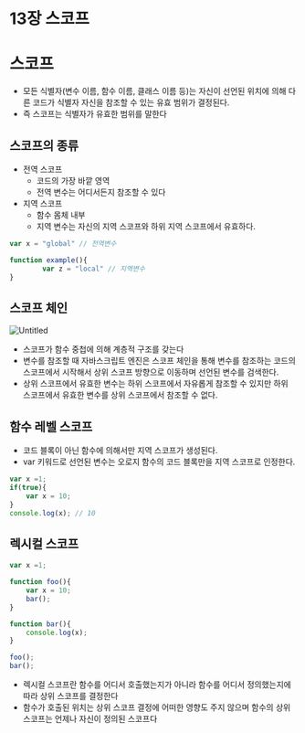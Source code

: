 # 13장 스코프

# 스코프

- 모든 식별자(변수 이름, 함수 이름, 클래스 이름 등)는 자신이 선언된 위치에 의해 다른 코드가 식별자 자신을 참조할 수 있는 유효 범위가 결정된다.
- 즉 스코프는 식별자가 유효한 범위를 말한다

## 스코프의 종류

- 전역 스코프
    - 코드의 가장 바깥 영역
    - 전역 변수는 어디서든지 참조할 수 있다
- 지역 스코프
    - 함수 몸체 내부
    - 지역 변수는 자신의 지역 스코프와 하위 지역 스코프에서 유효하다.

```jsx
var x = "global" // 전역변수

function example(){
		var z = "local" // 지역변수
}
```

## 스코프 체인

![Untitled](13%E1%84%8C%E1%85%A1%E1%86%BC%20%E1%84%89%E1%85%B3%E1%84%8F%E1%85%A9%E1%84%91%E1%85%B3%20cdb3751ba4ee4bc096c54a4ce916a23a/Untitled.png)

- 스코프가 함수 중첩에 의해 계층적 구조를 갖는다
- 변수를 참조할 때 자바스크립트 엔진은 스코프 체인을 통해 변수를 참조하는 코드의 스코프에서 시작해서 상위 스코프 방향으로 이동하며 선언된 변수를 검색한다.
- 상위 스코프에서 유효한 변수는 하위 스코프에서 자유롭게 참조할 수 있지만 하위 스코프에서 유효한 변수를 상위 스코프에서 참조할 수 없다.

## 함수 레벨 스코프

- 코드 블록이 아닌 함수에 의해서만 지역 스코프가 생성된다.
- var 키워드로 선언된 변수는 오로지 함수의 코드 블록만을 지역 스코프로 인정한다.

```jsx
var x =1;
if(true){
	var x = 10;
}
console.log(x); // 10
```

## 렉시컬 스코프

```jsx
var x =1;

function foo(){
	var x = 10;
	bar();
}

function bar(){
	console.log(x);
}

foo();
bar();
```

- 렉시컬 스코프란 함수를 어디서 호출했는지가 아니라 함수를 어디서 정의했는지에 따라 상위 스코프를 결정한다
- 함수가 호출된 위치는 상위 스코프 결정에 어떠한 영향도 주지 않으며 함수의 상위 스코프는 언제나 자신이 정의된 스코프다